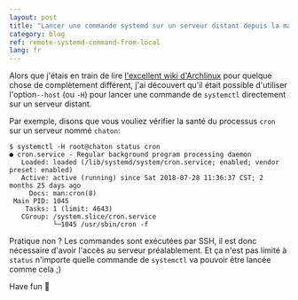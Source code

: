 ```yaml
---
layout: post
title: "Lancer une commande systemd sur un serveur distant depuis la machine locale"
category: blog
ref: remote-systemd-command-from-local
lang: fr
---
```


Alors que j'étais en train de lire [l'excellent wiki d'Archlinux][arch-wiki]
pour quelque chose de complètement différent, j'ai découvert qu'il était
possible d'utiliser l'option`--host` (ou `-H`) pour lancer une commande de
`systemctl` directement sur un serveur distant.

Par exemple, disons que vous vouliez vérifier la santé du processus `cron` sur
un serveur nommé `chaton`:
```
$ systemctl -H root@chaton status cron
● cron.service - Regular background program processing daemon
   Loaded: loaded (/lib/systemd/system/cron.service; enabled; vendor preset: enabled)
   Active: active (running) since Sat 2018-07-28 11:36:37 CST; 2 months 25 days ago
     Docs: man:cron(8)
 Main PID: 1045
    Tasks: 1 (limit: 4643)
   CGroup: /system.slice/cron.service
           └─1045 /usr/sbin/cron -f
```

Pratique non ? Les commandes sont exécutées par SSH, il est donc nécessaire
d'avoir l'accès au serveur préalablement. Et ça n'est pas limité à `status`
n'importe quelle commande de `systemctl` va pouvoir être lancée comme cela ;)

Have fun 👋

[arch-wiki]: https://wiki.archlinux.org/index.php/systemd
